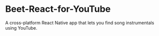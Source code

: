 # Beet-React-for-YouTube
A cross-platform React Native app that lets you find song instrumentals using YouTube.
